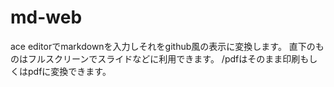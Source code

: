 # md-web

ace editorでmarkdownを入力しそれをgithub風の表示に変換します。
直下のものはフルスクリーンでスライドなどに利用できます。
/pdfはそのまま印刷もしくはpdfに変換できます。
